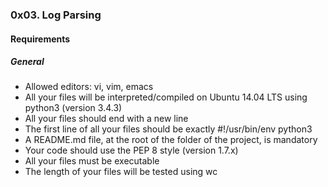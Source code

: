 <h3>0x03. Log Parsing</h3>

<h4>Requirements</h4>
<h5>General</h5>
<ul>
<li>Allowed editors: vi, vim, emacs</li>
<li>All your files will be interpreted/compiled on Ubuntu 14.04 LTS using python3 (version 3.4.3)</li>
<li>All your files should end with a new line</li>
<li>The first line of all your files should be exactly #!/usr/bin/env python3</li>
<li>A README.md file, at the root of the folder of the project, is mandatory</li>
<li>Your code should use the PEP 8 style (version 1.7.x)</li>
<li>All your files must be executable</li>
<li>The length of your files will be tested using wc</li>
</ul>
